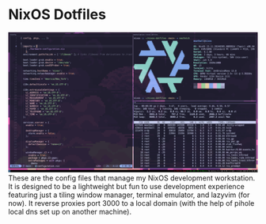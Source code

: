 # NixOS Dotfiles
![NixOS Screenshot](nixos-screenshot.png)
These are the config files that manage my NixOS development workstation. It is designed to be a lightweight but fun to use development experience featuring just a tiling window manager, terminal emulator, and lazyvim (for now). It reverse proxies port 3000 to a local domain (with the help of pihole local dns set up on another machine).
